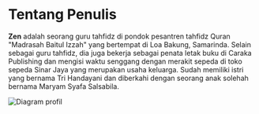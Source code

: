 # Tentang Penulis

**Zen** adalah seorang guru tahfidz di pondok pesantren tahfidz Quran "Madrasah Baitul Izzah" yang bertempat di Loa Bakung, Samarinda. Selain sebagai guru tahfidz, dia juga bekerja sebagai penata letak buku di Caraka Publishing dan mengisi waktu senggang dengan merakit sepeda di toko sepeda Sinar Jaya yang merupakan usaha keluarga. Sudah memiliki istri yang bernama Tri Handayani dan diberkahi dengan seorang anak solehah bernama Maryam Syafa Salsabila.

<div style="display: none">
graph LR
 a[Zen] --> b[Keluarga] & c[Pekerjaan]
 b -- istri --> d[Tri Handayani]
 b -- anak --> e[Maryam Syafa Salsabila]
 c -- guru tahfidz --> f[Madrasah Baitul Izzah]
 c -- layouter --> g[Caraka Publishing]
 c -- mekanik --> h[Toko sepeda Sinar Jaya]
</div>

![Diagram profil](https://kroki.io/mermaid/svg/eNo1zruOwjAQheGep5hqO16Bgm2Wm4SAaq0UJ3hiDzYOGsdF8vSYoHQjzXek3yleno6XFcH8c2povd5Qaw4cC9ShoR-6mzMH1geQmhW1VZDkQWWm1tzq9YdkMSLJApAQ5j-bE3TEk64jOtAVMaOViArvH-iKFhrgO7HTPOjqwCoyPG0hQ4m0myb4xUeMfRlYZ-vMLxQBdC5tlOwlucU9OdScb4M3tz70lPnFtiZIgtK-5jZvrYVRHA==)